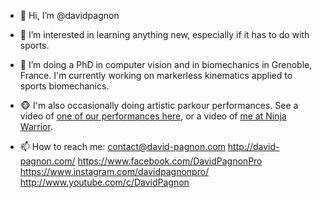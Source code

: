 - 👋 Hi, I’m @davidpagnon

- 👀 I’m interested in learning anything new, especially if it has to do with sports.

- 🌱 I’m doing a PhD in computer vision and in biomechanics in Grenoble, France. 
  I'm currently working on markerless kinematics applied to sports biomechanics.

- :monkey_face: I'm also occasionally doing artistic parkour performances.
  See a video of [one of our performances here](https://www.youtube.com/watch?v=xUVjlUrHqXk), or a video of [me at Ninja Warrior](https://www.youtube.com/watch?v=lm3TyZ8L9S0).
 
- 📫 How to reach me: contact@david-pagnon.com
  http://david-pagnon.com/
  https://www.facebook.com/DavidPagnonPro
  https://www.instagram.com/davidpagnonpro/
  http://www.youtube.com/c/DavidPagnon

<!---
davidpagnon/davidpagnon is a ✨ special ✨ repository because its `README.md` (this file) appears on your GitHub profile.
You can click the Preview link to take a look at your changes.
--->

